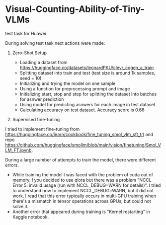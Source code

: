 # Visual-Counting-Ability-of-Tiny-VLMs
test task for Huawei

During solving test task next actions were made:

1. Zero-Shot Setup
   - Loading a dataset from https://huggingface.co/datasets/leonardPKU/clevr_cogen_a_train
   - Splitting dataset into train and test (test size is around 1k samples, seed = 10)
   - Initializing and trying the model on one sample
   - Using a function for preprocessing prompt and image
   - Initializing start, stop and step for splitting the dataset into batches for asnwer prediction
   - Using model for predicting asnwers for each image in test dataset
   - Calculating accuracy on test dataset. Accuracy score is 0.66

2. Supervised fine-tuning

I tried to implement fine-tuning from https://huggingface.co/learn/cookbook/fine_tuning_smol_vlm_sft_trl and repo https://github.com/huggingface/smollm/blob/main/vision/finetuning/Smol_VLM_FT.ipynb.

During a large number of attempts to train the model, there were different errors.
- While training the model I was faced with the problem of cuda out of memory. I you decided to use qlora but there was a problem "NCCL Error 5: invalid usage (run with NCCL_DEBUG=WARN for details)". I tried to understand how to implement NCCL_DEBUG=WARN, but it did not work. I read that this error typically occurs in multi-GPU training when there's a mismatch in tensor operations across GPUs, but could not solve it.
- Another error that appeared during training is "Kernel restarting" in Kaggle notebook.
